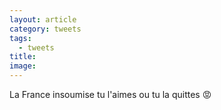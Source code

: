 ```yaml
---
layout: article
category: tweets
tags:
  - tweets
title: 
image:
---
```


La France insoumise tu l'aimes ou tu la quittes 😡